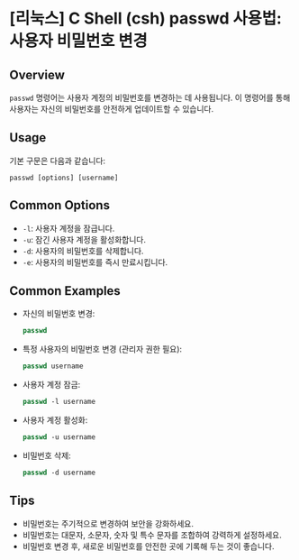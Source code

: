 # [리눅스] C Shell (csh) passwd 사용법: 사용자 비밀번호 변경

## Overview
`passwd` 명령어는 사용자 계정의 비밀번호를 변경하는 데 사용됩니다. 이 명령어를 통해 사용자는 자신의 비밀번호를 안전하게 업데이트할 수 있습니다.

## Usage
기본 구문은 다음과 같습니다:
```
passwd [options] [username]
```

## Common Options
- `-l`: 사용자 계정을 잠급니다.
- `-u`: 잠긴 사용자 계정을 활성화합니다.
- `-d`: 사용자의 비밀번호를 삭제합니다.
- `-e`: 사용자의 비밀번호를 즉시 만료시킵니다.

## Common Examples
- 자신의 비밀번호 변경:
  ```csh
  passwd
  ```
  
- 특정 사용자의 비밀번호 변경 (관리자 권한 필요):
  ```csh
  passwd username
  ```

- 사용자 계정 잠금:
  ```csh
  passwd -l username
  ```

- 사용자 계정 활성화:
  ```csh
  passwd -u username
  ```

- 비밀번호 삭제:
  ```csh
  passwd -d username
  ```

## Tips
- 비밀번호는 주기적으로 변경하여 보안을 강화하세요.
- 비밀번호는 대문자, 소문자, 숫자 및 특수 문자를 조합하여 강력하게 설정하세요.
- 비밀번호 변경 후, 새로운 비밀번호를 안전한 곳에 기록해 두는 것이 좋습니다.